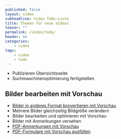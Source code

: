 ```yaml
---
published: false
layout: video
subheadline: Video ToDo-Liste
title: Themen für neue Videos
teaser: ""
permalink: /video/todo/
header: no
categories:
    - video
tags:
    - video
    - todo
---
```


- Publizieren Übersichtsseite
- Suchmaschinenoptimierung fertigstellen





## Bilder bearbeiten mit Vorschau

- [Bilder in anderes Format konvertieren mit Vorschau](http://osxdaily.com/2010/01/24/convert-images-in-mac-os-x-jpg-to-gif-psd-to-jpg-gif-to-jpg-bmp-to-jpg-png-to-pdf-and-more/)
- Mehrere Bilder gleichzeitig Bildgröße verändern
- Bilder bearbeiten und optimieren mit Vorschau
- Bilder mit Anmerkungen versehen
- [PDF-Anmerkungen mit Vorschau](http://www.macobserver.com/tmo/article/how-to-get-the-most-from-preview-in-os-x-annotating)
- [PDF-Formulare mit Vorschau ausfüllen](http://www.macobserver.com/tmo/article/mountain-lion-filling-out-pdf-forms-with-preview)
